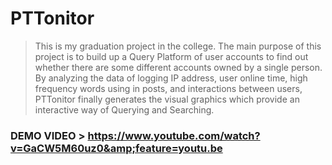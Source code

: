 # PTTonitor
> This is my graduation project in the college. The main purpose of this project is to build up a Query Platform of user accounts to find out whether there are some different accounts owned by a single person. By analyzing the data of logging IP address, user online time, high frequency words using in posts, and interactions between users, PTTonitor finally generates the visual graphics which provide an interactive way of Querying and Searching.

### DEMO VIDEO > https://www.youtube.com/watch?v=GaCW5M60uz0&amp;feature=youtu.be
